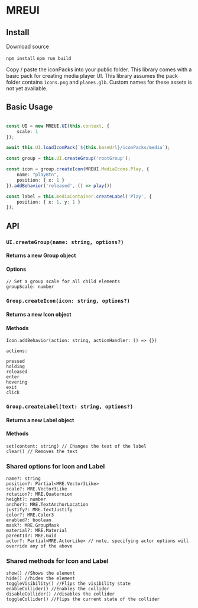 # MREUI

## Install
Download source

`npm install`
`npm run build`

Copy / paste the iconPacks into your public folder. This library comes with a basic pack for creating media player UI. This library assumes the pack folder contains `icons.png` and `planes.glb`. Custom names for these assets is not yet available.

## Basic Usage

```typescript

const UI = new MREUI.UI(this.context, {
	scale: 1
});

await this.UI.loadIconPack(`${this.baseUrl}/iconPacks/media`);

const group = this.UI.createGroup('rootGroup');

const icon = group.createIcon(MREUI.MediaIcons.Play, {
	name: "playBtn",
	position: { x: 1 }
}).addBehavior('released', () => play())

const label = this.mediaContainer.createLabel('Play', {
	position: { x: 1, y: 1 }
});


```

## API

### `UI.createGroup(name: string, options?)`
#### Returns a new Group object
#### Options
```
// Set a group scale for all child elements
groupScale: number
```

### `Group.createIcon(icon: string, options?)`
#### Returns a new Icon object
#### Methods
```
Icon.addBehavior(action: string, actionHandler: () => {})

actions:

pressed
holding
released
enter
hovering
exit
click
```

### `Group.createLabel(text: string, options?)`
#### Returns a new Label object
#### Methods
```
set(content: string) // Changes the text of the label
clear() // Removes the text
```


### Shared options for Icon and Label

```
name?: string
position?: Partial<MRE.Vector3Like>
scale?: MRE.Vector3Like
rotation?: MRE.Quaternion
height?: number
anchor?: MRE.TextAnchorLocation
justify?: MRE.TextJustify
color?: MRE.Color3
enabled?: boolean
mask?: MRE.GroupMask
material?: MRE.Material
parentId?: MRE.Guid
actor?: Partial<MRE.ActorLike> // note, specifying actor options will override any of the above
```

### Shared methods for Icon and Label
```
show() //Shows the element
hide() //hides the element
toggleVisibility() //Flips the visibility state
enableCollider() //Enables the collider
disableCollider() //disables the collider 
toggleCollider() //flips the current state of the collider
```
